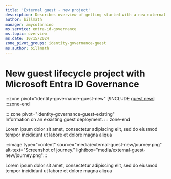 ```yaml
---
title: 'External guest - new project'
description: Describes overview of getting started with a new external guest project.
author: billmath
manager: amycolannino
ms.service: entra-id-governance
ms.topic: overview
ms.date: 10/15/2024
zone_pivot_groups: identity-governance-guest
ms.author: billmath
---
```



# New guest lifecycle project with Microsoft Entra ID Governance
:::zone pivot="identity-governance-guest-new"
[!INCLUDE [guest new](~/includes/governance/external-guest-new.md)]
:::zone-end



::: zone pivot="identity-governance-guest-existing"  
Information on an exsisting guest deployment.
::: zone-end  


Lorem ipsum dolor sit amet, consectetur adipiscing elit, sed do eiusmod tempor incididunt ut labore et dolore magna aliqua

:::image type="content" source="media/external-guest-new/journey.png" alt-text="Screenshot of journey." lightbox="media/external-guest-new/journey.png":::

Lorem ipsum dolor sit amet, consectetur adipiscing elit, sed do eiusmod tempor incididunt ut labore et dolore magna aliqua




